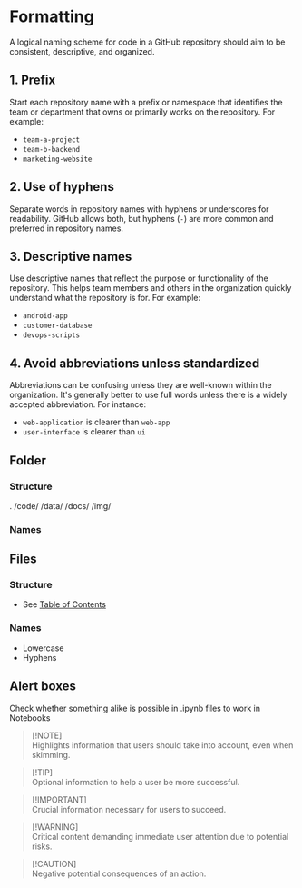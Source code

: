 # Formatting
A logical naming scheme for code in a GitHub repository should aim to be consistent, descriptive, and organized. 

## 1. Prefix
Start each repository name with a prefix or namespace that identifies the team or department that owns or primarily works on the repository. For example:
   - `team-a-project`
   - `team-b-backend`
   - `marketing-website`

## 2. Use of hyphens 
Separate words in repository names with hyphens or underscores for readability. GitHub allows both, but hyphens (`-`) are more common and preferred in repository names.

## 3. Descriptive names
Use descriptive names that reflect the purpose or functionality of the repository. This helps team members and others in the organization quickly understand what the repository is for. For example:
  - `android-app`
  - `customer-database`
  - `devops-scripts`

## 4. Avoid abbreviations unless standardized
Abbreviations can be confusing unless they are well-known within the organization. It's generally better to use full words unless there is a widely accepted abbreviation. For instance:
   - `web-application` is clearer than `web-app`
   - `user-interface` is clearer than `ui`


## Folder
### Structure
.
/code/
/data/
/docs/
/img/
### Names

## Files
### Structure
- See [Table of Contents](docs/table-of-contents.ipynb)
### Names
- Lowercase
- Hyphens


## Alert boxes
Check whether something alike is possible in .ipynb files to work in Notebooks

> [!NOTE]\
> Highlights information that users should take into account, even when skimming.

> [!TIP]\
Optional information to help a user be more successful.

> [!IMPORTANT]\
> Crucial information necessary for users to succeed.

> [!WARNING]\
> Critical content demanding immediate user attention due to potential risks.

> [!CAUTION]\
Negative potential consequences of an action.
